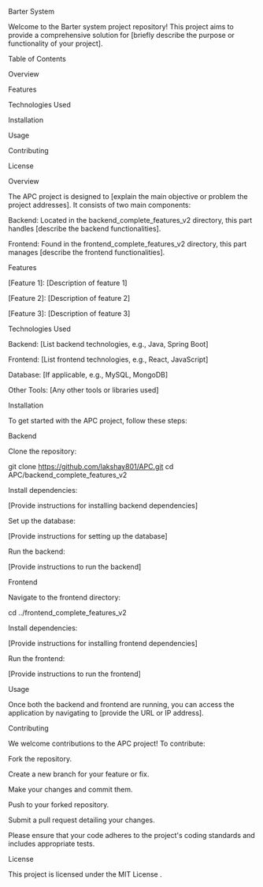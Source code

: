 Barter System

Welcome to the Barter system project repository! This project aims to provide a comprehensive solution for [briefly describe the purpose or functionality of your project].

Table of Contents

Overview

Features

Technologies Used

Installation

Usage

Contributing

License

Overview

The APC project is designed to [explain the main objective or problem the project addresses]. It consists of two main components:

Backend: Located in the backend_complete_features_v2 directory, this part handles [describe the backend functionalities].

Frontend: Found in the frontend_complete_features_v2 directory, this part manages [describe the frontend functionalities].

Features

[Feature 1]: [Description of feature 1]

[Feature 2]: [Description of feature 2]

[Feature 3]: [Description of feature 3]

Technologies Used

Backend: [List backend technologies, e.g., Java, Spring Boot]

Frontend: [List frontend technologies, e.g., React, JavaScript]

Database: [If applicable, e.g., MySQL, MongoDB]

Other Tools: [Any other tools or libraries used]

Installation

To get started with the APC project, follow these steps:

Backend

Clone the repository:

git clone https://github.com/lakshay801/APC.git
cd APC/backend_complete_features_v2


Install dependencies:

[Provide instructions for installing backend dependencies]


Set up the database:

[Provide instructions for setting up the database]


Run the backend:

[Provide instructions to run the backend]

Frontend

Navigate to the frontend directory:

cd ../frontend_complete_features_v2


Install dependencies:

[Provide instructions for installing frontend dependencies]


Run the frontend:

[Provide instructions to run the frontend]

Usage

Once both the backend and frontend are running, you can access the application by navigating to [provide the URL or IP address].

Contributing

We welcome contributions to the APC project! To contribute:

Fork the repository.

Create a new branch for your feature or fix.

Make your changes and commit them.

Push to your forked repository.

Submit a pull request detailing your changes.

Please ensure that your code adheres to the project's coding standards and includes appropriate tests.

License

This project is licensed under the MIT License
.
